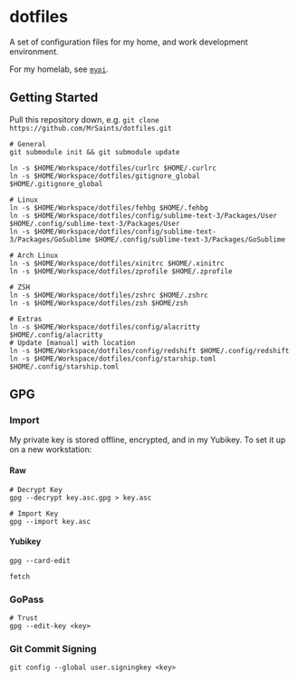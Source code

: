 # dotfiles

A set of configuration files for my home, and work development environment.

For my homelab, see [`mypi`](https://github.com/MrSaints/mypi).


## Getting Started

Pull this repository down, e.g. `git clone https://github.com/MrSaints/dotfiles.git`

```
# General
git submodule init && git submodule update

ln -s $HOME/Workspace/dotfiles/curlrc $HOME/.curlrc
ln -s $HOME/Workspace/dotfiles/gitignore_global $HOME/.gitignore_global

# Linux
ln -s $HOME/Workspace/dotfiles/fehbg $HOME/.fehbg
ln -s $HOME/Workspace/dotfiles/config/sublime-text-3/Packages/User $HOME/.config/sublime-text-3/Packages/User
ln -s $HOME/Workspace/dotfiles/config/sublime-text-3/Packages/GoSublime $HOME/.config/sublime-text-3/Packages/GoSublime

# Arch Linux
ln -s $HOME/Workspace/dotfiles/xinitrc $HOME/.xinitrc
ln -s $HOME/Workspace/dotfiles/zprofile $HOME/.zprofile

# ZSH
ln -s $HOME/Workspace/dotfiles/zshrc $HOME/.zshrc
ln -s $HOME/Workspace/dotfiles/zsh $HOME/zsh

# Extras
ln -s $HOME/Workspace/dotfiles/config/alacritty $HOME/.config/alacritty
# Update [manual] with location
ln -s $HOME/Workspace/dotfiles/config/redshift $HOME/.config/redshift
ln -s $HOME/Workspace/dotfiles/config/starship.toml $HOME/.config/starship.toml
```


## GPG

### Import

My private key is stored offline, encrypted, and in my Yubikey. To set it up on a new workstation:

#### Raw

```
# Decrypt Key
gpg --decrypt key.asc.gpg > key.asc

# Import Key
gpg --import key.asc
```

#### Yubikey

```
gpg --card-edit

fetch
```

### GoPass

```
# Trust
gpg --edit-key <key>
```

### Git Commit Signing

```
git config --global user.signingkey <key>
```
